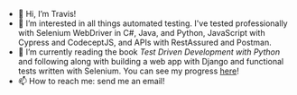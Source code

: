 - 👋 Hi, I’m Travis!
- 👀 I’m interested in all things automated testing. I've tested professionally with Selenium WebDriver in C#, Java, and Python, JavaScript with Cypress and CodeceptJS, and APIs with RestAssured and Postman.
- 🌱 I’m currently reading the book _Test Driven Development with Python_ and following along with building a web app with Django and functional tests written with Selenium. You can see my progress [here](https://github.com/travwritescode/tdd-with-python)!
- 📫 How to reach me: send me an email!

<!---
travwritescode/travwritescode is a ✨ special ✨ repository because its `README.md` (this file) appears on your GitHub profile.
You can click the Preview link to take a look at your changes.
- 💞️ I’m looking to collaborate on ...
--->
